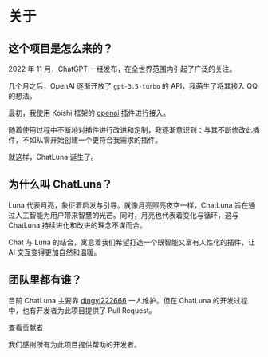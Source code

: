 # 关于

## 这个项目是怎么来的？

2022 年 11 月，ChatGPT 一经发布，在全世界范围内引起了广泛的关注。

几个月之后，OpenAI 逐渐开放了 `gpt-3.5-turbo` 的 API，我萌生了将其接入 QQ 的想法。

最初，我使用 Koishi 框架的 [openai](https://github.com/TomLBZ/koishi-plugin-openai) 插件进行接入。

随着使用过程中不断地对插件进行改进和定制，我逐渐意识到：与其不断修改此插件，不如从零开始创建一个更符合我需求的插件。

就这样，ChatLuna 诞生了。

## 为什么叫 ChatLuna？

Luna 代表月亮，象征着启发与引导。就像月亮照亮夜空一样，ChatLuna 旨在通过人工智能为用户带来智慧的光芒。同时，月亮也代表着变化与循环，这与 ChatLuna 持续进化和改进的理念不谋而合。

Chat 与 Luna 的结合，寓意着我们希望打造一个既智能又富有人性化的插件，让 AI 交互变得更加自然和温暖。

## 团队里都有谁？

目前 ChatLuna 主要靠 [dingyi222666](https://github.com/dingyi222666) 一人维护。但在 ChatLuna 的开发过程中，也有开发者为此项目提供了 Pull Request。

[查看贡献者](https://github.com/ChatLunaLab/chatluna/graphs/contributors)

我们感谢所有为此项目提供帮助的开发者。
